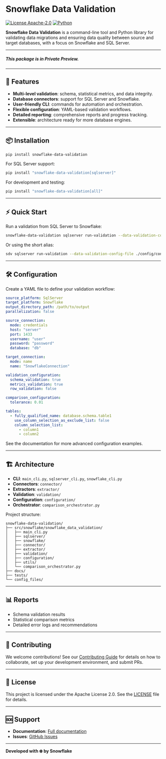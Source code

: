 # Snowflake Data Validation

[![License Apache-2.0](https://img.shields.io/:license-Apache%202-brightgreen.svg)](http://www.apache.org/licenses/LICENSE-2.0.txt)
[![Python](https://img.shields.io/badge/python-3.9%2B-blue)](https://www.python.org/downloads/)

**Snowflake Data Validation** is a command-line tool and Python library for validating data migrations and ensuring data quality between source and target databases, with a focus on Snowflake and SQL Server.

---

##### This package is in Private Preview.

---

## 🚀 Features

- **Multi-level validation**: schema, statistical metrics, and data integrity.
- **Database connectors**: support for SQL Server and Snowflake.
- **User-friendly CLI**: commands for automation and orchestration.
- **Flexible configuration**: YAML-based validation workflows.
- **Detailed reporting**: comprehensive reports and progress tracking.
- **Extensible**: architecture ready for more database engines.

---

## 📦 Installation

```bash
pip install snowflake-data-validation
```

For SQL Server support:

```bash
pip install "snowflake-data-validation[sqlserver]"
```

For development and testing:

```bash
pip install "snowflake-data-validation[all]"
```

---

## ⚡ Quick Start

Run a validation from SQL Server to Snowflake:

```bash
snowflake-data-validation sqlserver run-validation --data-validation-config-file ./config/conf.yaml
```

Or using the short alias:

```bash
sdv sqlserver run-validation --data-validation-config-file ./config/conf.yaml
```

---

## 🛠️ Configuration

Create a YAML file to define your validation workflow:

```yaml
source_platform: SqlServer
target_platform: Snowflake
output_directory_path: /path/to/output
parallelization: false

source_connection:
  mode: credentials
  host: "server"
  port: 1433
  username: "user"
  password: "password"
  database: "db"

target_connection:
  mode: name
  name: "SnowflakeConnection"

validation_configuration:
  schema_validation: true
  metrics_validation: true
  row_validation: false

comparison_configuration:
  tolerance: 0.01

tables:
  - fully_qualified_name: database.schema.table1
    use_column_selection_as_exclude_list: false
    column_selection_list:
      - column1
      - column2
```

See the documentation for more advanced configuration examples.

---

## 🏗️ Architecture

- **CLI**: `main_cli.py`, `sqlserver_cli.py`, `snowflake_cli.py`
- **Connectors**: `connector/`
- **Extractors**: `extractor/`
- **Validation**: `validation/`
- **Configuration**: `configuration/`
- **Orchestrator**: `comparison_orchestrator.py`

Project structure:
```
snowflake-data-validation/
├── src/snowflake/snowflake_data_validation/
│   ├── main_cli.py
│   ├── sqlserver/
│   ├── snowflake/
│   ├── connector/
│   ├── extractor/
│   ├── validation/
│   ├── configuration/
│   ├── utils/
│   └── comparison_orchestrator.py
├── docs/
├── tests/
└── config_files/
```

---

## 📊 Reports

- Schema validation results
- Statistical comparison metrics
- Detailed error logs and recommendations

---

## 🤝 Contributing

We welcome contributions! See our [Contributing Guide](../../CONTRIBUTING.md) for details on how to collaborate, set up your development environment, and submit PRs.

---

## 📄 License

This project is licensed under the Apache License 2.0. See the [LICENSE](../../LICENSE) file for details.

---

## 🆘 Support

- **Documentation**: [Full documentation](https://github.com/snowflakedb/migrations-data-validation)
- **Issues**: [GitHub Issues](https://github.com/snowflakedb/migrations-data-validation/issues)

---

**Developed with ❄️ by Snowflake**
